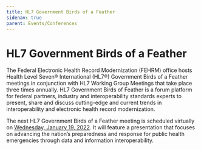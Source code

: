 ```yaml
---
title: HL7 Government Birds of a Feather
sidenav: true
parent: Events/Conferences
---
```

# HL7 Government Birds of a Feather

The Federal Electronic Health Record Modernization (FEHRM) office hosts Health Level Seven® International (HL7®) Government Birds of a Feather meetings in conjunction with HL7 Working Group Meetings that take place three times annually. HL7 Government Birds of Feather is a forum platform for federal partners, industry and interoperability standards experts to present, share and discuss cutting-edge and current trends in interoperability and electronic health record modernization.

The next HL7 Government Birds of a Feather meeting is scheduled virtually on [Wednesday, January 19, 2022](<https://urldefense.com/v3/__https:/teams.microsoft.com/l/meetup-join/19*3ameeting_OTE2ZmMzOWItMWEwMi00YmFjLWFhN2YtMjhjNDAxOTEwMGY3*40thread.v2/0?context=*7b*22Tid*22*3a*22e95f1b23-abaf-45ee-821d-b7ab251ab3bf*22*2c*22Oid*22*3a*2214d02d39-7260-4d37-9868-a93fb97e4be8*22*7d__;JSUlJSUlJSUlJSUlJSUl!!May37g!YTpCKmC_cy_ulWDdjNEHQUwq2_rFk1v-WrZvJD9z7qoTL1uXGwj4pe88CZj5K-q-jw$ %3E>). It will feature a presentation that focuses on advancing the nation’s preparedness and response for public health emergencies through data and information interoperability.